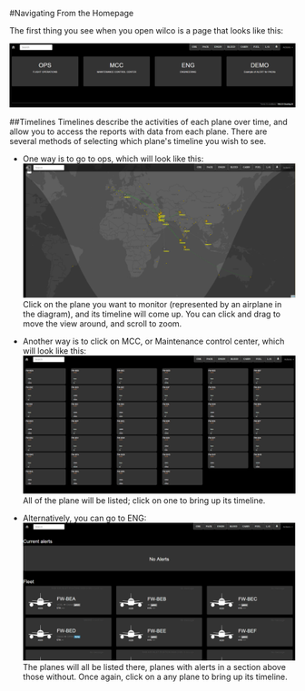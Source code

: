 #Navigating From the Homepage

The first thing you see when you open wilco is a page that looks like this:

![img alt](https://github.com/flightwatching/wilco-api/blob/master/docs/UsersManual/img/Homepage.PNG)

##Timelines
Timelines describe the activities of each plane over time, and allow you to access the reports with data from each plane.  There are several methods of selecting which plane's timeline you wish to see.  

* One way is to go to ops, which will look like this: 
![img alt](https://github.com/flightwatching/wilco-api/blob/master/docs/UsersManual/img/ops.PNG)
   Click on the plane you want to monitor (represented by an airplane in the diagram), and its timeline will come up.  You can click and drag to move the view around, and scroll to zoom.

* Another way is to click on MCC, or Maintenance control center, which will look like this:
![img alt](https://github.com/flightwatching/wilco-api/blob/master/docs/UsersManual/img/MCC.PNG)
   All of the plane will be listed; click on one to bring up its timeline.  

* Alternatively, you can go to ENG:
![img alt](https://github.com/flightwatching/wilco-api/blob/master/docs/UsersManual/img/ENG.PNG)
   The planes will all be listed there, planes with alerts in a section above those without.  Once again, click on a any plane to bring up its timeline.